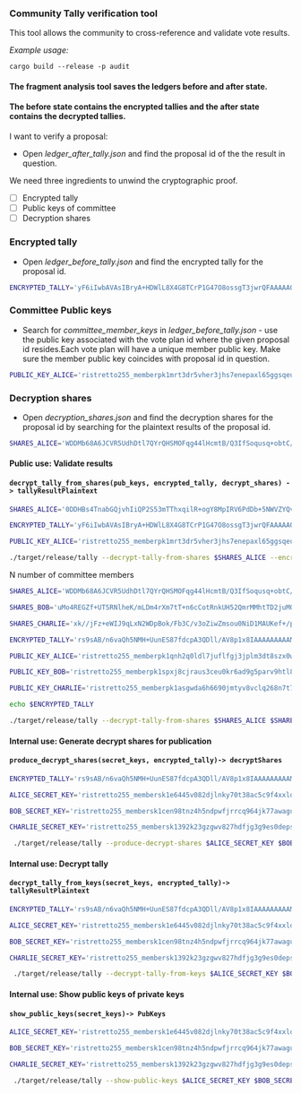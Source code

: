 ### Community Tally verification tool

This tool allows the community to cross-reference and validate vote results.

*Example usage:*

```
cargo build --release -p audit
```  

#### The fragment analysis tool saves the ledgers before and after state.
#### The before state contains the encrypted tallies and the after state contains the decrypted tallies.

I want to verify a proposal:

- Open *ledger_after_tally.json* and find the proposal id of the the result in question.

We need three ingredients to unwind the cryptographic proof.
- [ ] Encrypted tally
- [ ] Public keys of committee
- [ ] Decryption shares

### Encrypted tally
- Open *ledger_before_tally.json* and find the encrypted tally for the proposal id.
```bash
ENCRYPTED_TALLY='yF6iIwbAVAsIBryA+HDWlL8X4G8TCrP1G47O8ossgT3jwrQFAAAAAOzRYqMSRlR0RHwFKLcH+OStqQfWeRLlCPyXvsAjNV0ixJ6FrijYPUnKt8bG6xcQ5ROQmzvTc2MrC47VAYNIU1Ls0WKjEkZUdER8BSi3B/jkrakH1nkS5Qj8l77AIzVdIlQanikT1SrvHlKmDn+9E1stq3uxmlFqm2jSgCVzcKN/'
```

### Committee Public keys

- Search for *committee_member_keys* in *ledger_before_tally.json* - use the public key associated with the vote plan id where the given proposal id resides.Each vote plan will have a unique member public key. Make sure the member public key coincides with proposal id in question.

```bash
PUBLIC_KEY_ALICE='ristretto255_memberpk1mrt3dr5vher3jhs7enepaxl65ggsqeu23amm55nxup9h8nqmuqeqwccn78' 
```
### Decryption shares
- Open *decryption_shares.json* and find the decryption shares for the proposal id by searching for the plaintext results of the proposal id.
```bash
SHARES_ALICE='WDDMb68A6JCVR5UdhDtl7QYrQHSMOFqg44lHcmtB/Q3IfSoqusq+obtC/JJOtDYWadSM9mOXtPwUfwV14hrGAw30MilDYi93ULxgB9JZ8+hlTaCkH4Dr3y3zALLBS6UEWDDMb68A6JCVR5UdhDtl7QYrQHSMOFqg44lHcmtB/Q2Q9hcGlcFVV4QLXxlWOAb1hJT9/2WhM16JXyJ+RC3MAyUKJf2AJJGuENKWyPEROI7ROuiVU6hn/iVIVbGQeO0I'
```

#### Public use: Validate results 
#### `decrypt_tally_from_shares(pub_keys, encrypted_tally, decrypt_shares) -> tallyResultPlaintext`

```bash
SHARES_ALICE='0DDHBs4TnabGQjvhIiQP2S53mTThxqilR+ogY8MpIRV6PdDb+5NWVZYQvAQQZUIe8e/rzeZjGX5QkCpd84b/CyvrivhD4u7zvhccz6zSgOfLx3EVjY9PXBXOhPYkrUoE0DDHBs4TnabGQjvhIiQP2S53mTThxqilR+ogY8MpIRXOp9W5weElw0uZSyz4oCkRMKiRv2L1kfrOuNLOXtobBnWorfj2FLdBb2jZ5Cb0tqYvMKj+WLTTs2hrohjlSC0D'

ENCRYPTED_TALLY='yF6iIwbAVAsIBryA+HDWlL8X4G8TCrP1G47O8ossgT3jwrQFAAAAAOzRYqMSRlR0RHwFKLcH+OStqQfWeRLlCPyXvsAjNV0ixJ6FrijYPUnKt8bG6xcQ5ROQmzvTc2MrC47VAYNIU1Ls0WKjEkZUdER8BSi3B/jkrakH1nkS5Qj8l77AIzVdIlQanikT1SrvHlKmDn+9E1stq3uxmlFqm2jSgCVzcKN/'

PUBLIC_KEY_ALICE='ristretto255_memberpk1mrt3dr5vher3jhs7enepaxl65ggsqeu23amm55nxup9h8nqmuqeqwccn78' 

./target/release/tally --decrypt-tally-from-shares $SHARES_ALICE --encrypted-tally $ENCRYPTED_TALLY --public-keys $PUBLIC_KEY_ALICE
```
N number of committee members

```bash
SHARES_ALICE='WDDMb68A6JCVR5UdhDtl7QYrQHSMOFqg44lHcmtB/Q3IfSoqusq+obtC/JJOtDYWadSM9mOXtPwUfwV14hrGAw30MilDYi93ULxgB9JZ8+hlTaCkH4Dr3y3zALLBS6UEWDDMb68A6JCVR5UdhDtl7QYrQHSMOFqg44lHcmtB/Q2Q9hcGlcFVV4QLXxlWOAb1hJT9/2WhM16JXyJ+RC3MAyUKJf2AJJGuENKWyPEROI7ROuiVU6hn/iVIVbGQeO0I'

SHARES_BOB='uMo4REGZf+UTSRNlheK/mLDm4rXm7tT+n6cCotRnkUH52QmrMMhtTD2juMO+wRPqByv2nhtlxkln17B3evCmA6ZwFFsamQ7gdIT/Iaob25kKz96fXS0EFZdoq2r8m74BuMo4REGZf+UTSRNlheK/mLDm4rXm7tT+n6cCotRnkUHG1m8tlj8qtr6M3e3G1V8iKrckpeTdj9BbLLYTDPVAA/gGaearM6ltl9DfB5Ageg/Ngt3F9xKYPj1buPCctqsD'

SHARES_CHARLIE='xk//jFz+eWIJ9qLxN2WDpBok/Fb3C/v3oZiwZmsou0NiD1MAUKef+/pVDtlRRNeG8YXT4Ywz3Q2nY+jHSNhdDEV/+9rXMk2K7oAeMSXOuXcE0rS4Yoj4OV7BScPjnpAFxk//jFz+eWIJ9qLxN2WDpBok/Fb3C/v3oZiwZmsou0NXgdo/LQfRujYuSXY38IOegq8xC+WN+f5wOfrRqmgQDdxlt1B4PYSDqolKH33CjIN+IBjrgkwNcpBzQb5Gk5IO'

ENCRYPTED_TALLY='rs9sAB/n6vaQh5NMH+UunES87fdcpA3QDll/AV8p1x8IAAAAAAAAAMZEhl0tYixbZzHhAXWklbdJbvwiJvfYidowNZ1KzUs/NKi98HtPNN3gdl1T+ehhNhxLFQ/7fTJSVjAJycNWhkDGRIZdLWIsW2cx4QF1pJW3SW78Iib32InaMDWdSs1LP0pyBYKkVTpExb78GZrf/8csqWtNQNshoLoHsa827gdF'

PUBLIC_KEY_ALICE='ristretto255_memberpk1qnh2q0ldl7juflfgj3jplm3dt8szx0wthx5992h2pr4n4z4zu4lsxkk8pz'

PUBLIC_KEY_BOB='ristretto255_memberpk1spxj8cjraus3ceu0kr6ad9g5parv9htl8j0clst6sg4ruc8u3elsmngewt'

PUBLIC_KEY_CHARLIE='ristretto255_memberpk1asgwda6h6690jmtyv8vclq268n7t755cxh8x683hq8urap4grsmqktyhc6'

echo $ENCRYPTED_TALLY

./target/release/tally --decrypt-tally-from-shares $SHARES_ALICE $SHARES_BOB $SHARES_CHARLIE --encrypted-tally $ENCRYPTED_TALLY --public-keys $PUBLIC_KEY_ALICE $PUBLIC_KEY_BOB $PUBLIC_KEY_CHARLIE
```

#### Internal use: Generate decrypt shares for publication 
#### `produce_decrypt_shares(secret_keys, encrypted_tally)-> decryptShares`

```bash
ENCRYPTED_TALLY='rs9sAB/n6vaQh5NMH+UunES87fdcpA3QDll/AV8p1x8IAAAAAAAAAMZEhl0tYixbZzHhAXWklbdJbvwiJvfYidowNZ1KzUs/NKi98HtPNN3gdl1T+ehhNhxLFQ/7fTJSVjAJycNWhkDGRIZdLWIsW2cx4QF1pJW3SW78Iib32InaMDWdSs1LP0pyBYKkVTpExb78GZrf/8csqWtNQNshoLoHsa827gdF'

ALICE_SECRET_KEY='ristretto255_membersk1e6445v082djlnky70t38ac5c9f4xxldhkyqst97dcwsqthzvvcyqh3f78t'

BOB_SECRET_KEY='ristretto255_membersk1cen98tnz4h5ndpwfjrrcq964jk77awaguwxxmd97f8455rtpdc8qp6ptwe'

CHARLIE_SECRET_KEY='ristretto255_membersk1392k23gzgwv827hdfjg3g9es0depszcz4t3glvjjkv7sufuqkc9q0nzrns'

 ./target/release/tally --produce-decrypt-shares $ALICE_SECRET_KEY $BOB_SECRET_KEY $CHARLIE_SECRET_KEY --encrypted-tally $ENCRYPTED_TALLY
```

#### Internal use: Decrypt tally 
#### `decrypt_tally_from_keys(secret_keys, encrypted_tally)-> tallyResultPlaintext`

```bash 
ENCRYPTED_TALLY='rs9sAB/n6vaQh5NMH+UunES87fdcpA3QDll/AV8p1x8IAAAAAAAAAMZEhl0tYixbZzHhAXWklbdJbvwiJvfYidowNZ1KzUs/NKi98HtPNN3gdl1T+ehhNhxLFQ/7fTJSVjAJycNWhkDGRIZdLWIsW2cx4QF1pJW3SW78Iib32InaMDWdSs1LP0pyBYKkVTpExb78GZrf/8csqWtNQNshoLoHsa827gdF'

ALICE_SECRET_KEY='ristretto255_membersk1e6445v082djlnky70t38ac5c9f4xxldhkyqst97dcwsqthzvvcyqh3f78t'

BOB_SECRET_KEY='ristretto255_membersk1cen98tnz4h5ndpwfjrrcq964jk77awaguwxxmd97f8455rtpdc8qp6ptwe'

CHARLIE_SECRET_KEY='ristretto255_membersk1392k23gzgwv827hdfjg3g9es0depszcz4t3glvjjkv7sufuqkc9q0nzrns'

 ./target/release/tally --decrypt-tally-from-keys $ALICE_SECRET_KEY $BOB_SECRET_KEY $CHARLIE_SECRET_KEY --encrypted-tally $ENCRYPTED_TALLY
```

#### Internal use: Show public keys of private keys 
#### `show_public_keys(secret_keys)-> PubKeys`

```bash
ALICE_SECRET_KEY='ristretto255_membersk1e6445v082djlnky70t38ac5c9f4xxldhkyqst97dcwsqthzvvcyqh3f78t'

BOB_SECRET_KEY='ristretto255_membersk1cen98tnz4h5ndpwfjrrcq964jk77awaguwxxmd97f8455rtpdc8qp6ptwe'

CHARLIE_SECRET_KEY='ristretto255_membersk1392k23gzgwv827hdfjg3g9es0depszcz4t3glvjjkv7sufuqkc9q0nzrns'

 ./target/release/tally --show-public-keys $ALICE_SECRET_KEY $BOB_SECRET_KEY $CHARLIE_SECRET_KEY
```
